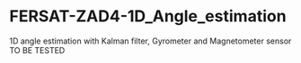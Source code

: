 # FERSAT-ZAD4-1D_Angle_estimation
1D angle estimation with Kalman filter, Gyrometer and Magnetometer sensor  
TO BE TESTED
